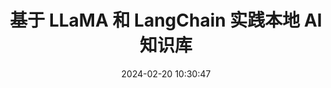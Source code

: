 ﻿---
categories:
- 编程语言
copyright: true
date: 2024-02-20 10:30:47
description: ''
slug: Practice-Local-AI-Knowledg-Base-Based-On-LLaMA-And-LangChain
 - 
tags:
- LLaMA
- LangChain
- 知识库
- 人工智能
title: 基于 LLaMA 和 LangChain 实践本地 AI 知识库 
toc: true
image: /posts/基于-LLaMA-和-LangChain-实践本地-AI-知识库/cover.png
---

# 
